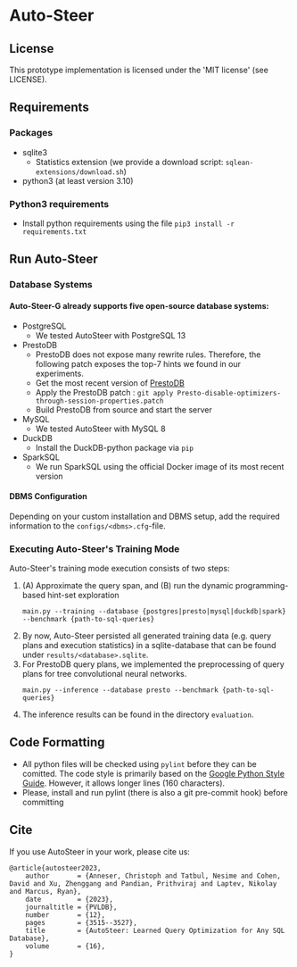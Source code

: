 # Auto-Steer

## License

This prototype implementation is licensed under the 'MIT license' (see LICENSE).

## Requirements

### Packages

- sqlite3
    - Statistics extension (we provide a download script: `sqlean-extensions/download.sh`)
- python3 (at least version 3.10)

### Python3 requirements

- Install python requirements using the file `pip3 install -r requirements.txt`

## Run Auto-Steer

### Database Systems

#### Auto-Steer-G already supports five open-source database systems:

- PostgreSQL
    - We tested AutoSteer with PostgreSQL 13
- PrestoDB
    - PrestoDB does not expose many rewrite rules. Therefore, the following patch exposes the top-7 hints we found in
      our experiments.
    - Get the most recent version of [PrestoDB](https://github.com/prestodb/presto)
    - Apply the PrestoDB patch : `git apply Presto-disable-optimizers-through-session-properties.patch`
    - Build PrestoDB from source and start the server
- MySQL
    - We tested AutoSteer with MySQL 8
- DuckDB
    - Install the DuckDB-python package via `pip`
- SparkSQL
    - We run SparkSQL using the official Docker image of its most recent version

#### DBMS Configuration

Depending on your custom installation and DBMS setup, add the required information to the `configs/<dbms>.cfg`-file.

### Executing Auto-Steer's Training Mode

Auto-Steer's training mode execution consists of two steps:

1. (A) Approximate the query span, and (B) run the dynamic programming-based hint-set exploration
   ```commandline
   main.py --training --database {postgres|presto|mysql|duckdb|spark} --benchmark {path-to-sql-queries}
   ```
2. By now, Auto-Steer persisted all generated training data (e.g. query plans and execution statistics) in a
   sqlite-database that can be found under `results/<database>.sqlite`.
3. For PrestoDB query plans, we implemented the preprocessing of query plans for tree convolutional neural networks.
   ```commandline
   main.py --inference --database presto --benchmark {path-to-sql-queries}
   ```
4. The inference results can be found in the directory `evaluation`.

## Code Formatting

- All python files will be checked using `pylint` before they can be comitted. The code style is primarily based on
  the [Google Python Style Guide](https://google.github.io/styleguide/pyguide.html).
  However, it allows longer lines (160 characters).
- Please, install and run pylint (there is also a git pre-commit hook) before committing

## Cite
If you use AutoSteer in your work, please cite us:
```
@article{autosteer2023,
    author       = {Anneser, Christoph and Tatbul, Nesime and Cohen, David and Xu, Zhenggang and Pandian, Prithviraj and Laptev, Nikolay and Marcus, Ryan},
    date         = {2023},
    journaltitle = {PVLDB},
    number       = {12},
    pages        = {3515--3527},
    title        = {AutoSteer: Learned Query Optimization for Any SQL Database},
    volume       = {16},
}
```
